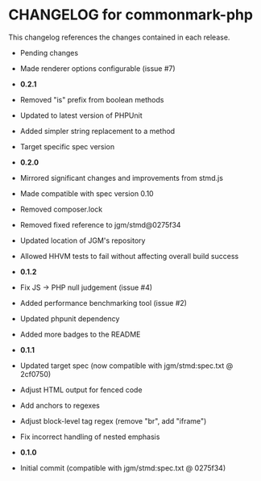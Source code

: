 CHANGELOG for commonmark-php
============================

This changelog references the changes contained in each release.

* Pending changes

 * Made renderer options configurable (issue #7)

* **0.2.1**

 * Removed "is" prefix from boolean methods
 * Updated to latest version of PHPUnit
 * Added simpler string replacement to a method
 * Target specific spec version

* **0.2.0**

 * Mirrored significant changes and improvements from stmd.js
 * Made compatible with spec version 0.10
 * Removed composer.lock
 * Removed fixed reference to jgm/stmd@0275f34
 * Updated location of JGM's repository
 * Allowed HHVM tests to fail without affecting overall build success

* **0.1.2**

 * Fix JS -> PHP null judgement (issue #4)
 * Added performance benchmarking tool (issue #2)
 * Updated phpunit dependency
 * Added more badges to the README

* **0.1.1**

 * Updated target spec (now compatible with jgm/stmd:spec.txt @ 2cf0750)
 * Adjust HTML output for fenced code
 * Add anchors to regexes
 * Adjust block-level tag regex (remove "br", add "iframe")
 * Fix incorrect handling of nested emphasis

* **0.1.0**

 * Initial commit (compatible with jgm/stmd:spec.txt @ 0275f34)


